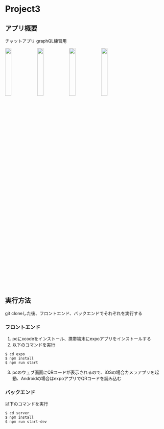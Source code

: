 # Project3

## アプリ概要

チャットアプリ
graphQL練習用

<img src="https://user-images.githubusercontent.com/46289011/103225514-646c1580-496d-11eb-82de-88682c63068e.png" width=20% />
<img src="https://user-images.githubusercontent.com/46289011/103225580-91b8c380-496d-11eb-8b50-f09bf13ed26c.png" width=20% />
<img src="https://user-images.githubusercontent.com/46289011/103225589-94b3b400-496d-11eb-9a20-fded2021363f.png" width=20% />
<img src="https://user-images.githubusercontent.com/46289011/103225591-95e4e100-496d-11eb-97bf-c3480970755d.png" width=20% />

## 実行方法

git cloneした後、フロントエンド、バックエンドでそれぞれを実行する

### フロントエンド

1. pcにxcodeをインストール、携帯端末にexpoアプリをインストールする
2. 以下のコマンドを実行

```
$ cd expo
$ npm install
$ npm run start
```

3. pcのウェブ画面にQRコードが表示されるので、iOSの場合カメラアプリを起動、Androidの場合はexpoアプリでQRコードを読み込む

### バックエンド

以下のコマンドを実行

```
$ cd server
$ npm install
$ npm run start-dev
```